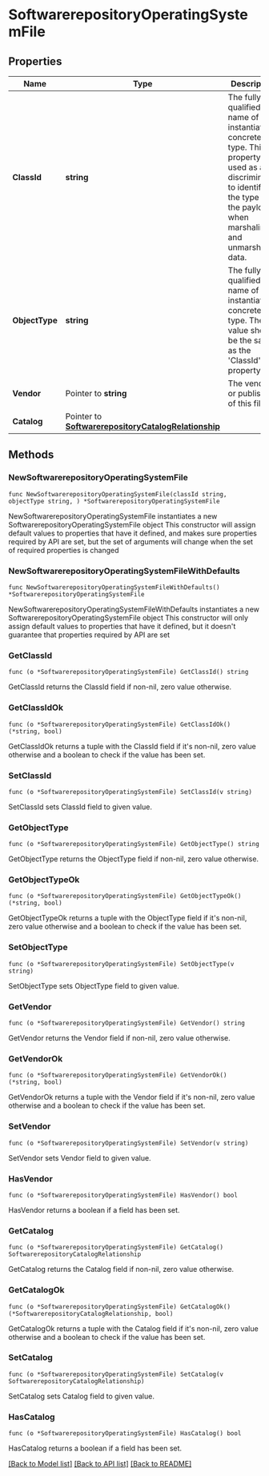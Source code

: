 # SoftwarerepositoryOperatingSystemFile

## Properties

Name | Type | Description | Notes
------------ | ------------- | ------------- | -------------
**ClassId** | **string** | The fully-qualified name of the instantiated, concrete type. This property is used as a discriminator to identify the type of the payload when marshaling and unmarshaling data. | [default to "softwarerepository.OperatingSystemFile"]
**ObjectType** | **string** | The fully-qualified name of the instantiated, concrete type. The value should be the same as the &#39;ClassId&#39; property. | [default to "softwarerepository.OperatingSystemFile"]
**Vendor** | Pointer to **string** | The vendor or publisher of this file. | [optional] 
**Catalog** | Pointer to [**SoftwarerepositoryCatalogRelationship**](softwarerepository.Catalog.Relationship.md) |  | [optional] 

## Methods

### NewSoftwarerepositoryOperatingSystemFile

`func NewSoftwarerepositoryOperatingSystemFile(classId string, objectType string, ) *SoftwarerepositoryOperatingSystemFile`

NewSoftwarerepositoryOperatingSystemFile instantiates a new SoftwarerepositoryOperatingSystemFile object
This constructor will assign default values to properties that have it defined,
and makes sure properties required by API are set, but the set of arguments
will change when the set of required properties is changed

### NewSoftwarerepositoryOperatingSystemFileWithDefaults

`func NewSoftwarerepositoryOperatingSystemFileWithDefaults() *SoftwarerepositoryOperatingSystemFile`

NewSoftwarerepositoryOperatingSystemFileWithDefaults instantiates a new SoftwarerepositoryOperatingSystemFile object
This constructor will only assign default values to properties that have it defined,
but it doesn't guarantee that properties required by API are set

### GetClassId

`func (o *SoftwarerepositoryOperatingSystemFile) GetClassId() string`

GetClassId returns the ClassId field if non-nil, zero value otherwise.

### GetClassIdOk

`func (o *SoftwarerepositoryOperatingSystemFile) GetClassIdOk() (*string, bool)`

GetClassIdOk returns a tuple with the ClassId field if it's non-nil, zero value otherwise
and a boolean to check if the value has been set.

### SetClassId

`func (o *SoftwarerepositoryOperatingSystemFile) SetClassId(v string)`

SetClassId sets ClassId field to given value.


### GetObjectType

`func (o *SoftwarerepositoryOperatingSystemFile) GetObjectType() string`

GetObjectType returns the ObjectType field if non-nil, zero value otherwise.

### GetObjectTypeOk

`func (o *SoftwarerepositoryOperatingSystemFile) GetObjectTypeOk() (*string, bool)`

GetObjectTypeOk returns a tuple with the ObjectType field if it's non-nil, zero value otherwise
and a boolean to check if the value has been set.

### SetObjectType

`func (o *SoftwarerepositoryOperatingSystemFile) SetObjectType(v string)`

SetObjectType sets ObjectType field to given value.


### GetVendor

`func (o *SoftwarerepositoryOperatingSystemFile) GetVendor() string`

GetVendor returns the Vendor field if non-nil, zero value otherwise.

### GetVendorOk

`func (o *SoftwarerepositoryOperatingSystemFile) GetVendorOk() (*string, bool)`

GetVendorOk returns a tuple with the Vendor field if it's non-nil, zero value otherwise
and a boolean to check if the value has been set.

### SetVendor

`func (o *SoftwarerepositoryOperatingSystemFile) SetVendor(v string)`

SetVendor sets Vendor field to given value.

### HasVendor

`func (o *SoftwarerepositoryOperatingSystemFile) HasVendor() bool`

HasVendor returns a boolean if a field has been set.

### GetCatalog

`func (o *SoftwarerepositoryOperatingSystemFile) GetCatalog() SoftwarerepositoryCatalogRelationship`

GetCatalog returns the Catalog field if non-nil, zero value otherwise.

### GetCatalogOk

`func (o *SoftwarerepositoryOperatingSystemFile) GetCatalogOk() (*SoftwarerepositoryCatalogRelationship, bool)`

GetCatalogOk returns a tuple with the Catalog field if it's non-nil, zero value otherwise
and a boolean to check if the value has been set.

### SetCatalog

`func (o *SoftwarerepositoryOperatingSystemFile) SetCatalog(v SoftwarerepositoryCatalogRelationship)`

SetCatalog sets Catalog field to given value.

### HasCatalog

`func (o *SoftwarerepositoryOperatingSystemFile) HasCatalog() bool`

HasCatalog returns a boolean if a field has been set.


[[Back to Model list]](../README.md#documentation-for-models) [[Back to API list]](../README.md#documentation-for-api-endpoints) [[Back to README]](../README.md)


